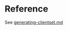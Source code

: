 # Reference

See [generating-clientset.md](https://git.k8s.io/community/contributors/devel/generating-clientset.md)